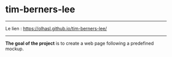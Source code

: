# tim-berners-lee   
________
Le lien : https://olhasl.github.io/tim-berners-lee/   
_______
**The goal of the project** is to create a web page following a predefined mockup. 
